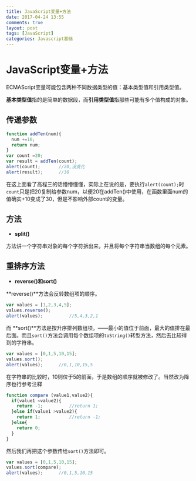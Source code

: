 ```yaml
---
title: JavaScript变量+方法
date: 2017-04-24 13:55
comments: true
layout: post
tags: [JavaScript]
categories: Javascript基础
---
```


# JavaScript变量+方法

ECMAScript变量可能包含两种不同数据类型的值：基本类型值和引用类型值。

**基本类型值**指的是简单的数据段，而**引用类型值**指那些可能有多个值构成的对象。

## 传递参数

```javascript
function addTen(num){
  num +=10;
  return num;
}
var count =20;
var result = addTen(count);
alert(count); 		//20,没变化
alert(result);		//30
```

在这上面看了高程三的话懵懵懂懂，实际上在说的是，要执行`alert(count);`时`count`只是把20复制给参数num，以便20在addTen()中使用，在函数里面num的值确实+10变成了30，但是不影响外部count的变量。

<!--more-->

## 方法

- **split()**

方法讲一个字符串对象的每个字符拆出来，并且将每个字符串当数组的每个元素。

## 重排序方法

- **reverse()和sort()**

**reverse()**方法会反转数组项的顺序。

```javascript
var values = [1,2,3,4,5];
values.reverse();
alert(values); 			//5,4,3,2,1
```

而 **sort()**方法是按升序排列数组项。——最小的值位于前面，最大的值排在最后面。而且`sort()`方法会调用每个数组项的`toString()`转型方法，然后去比较得到的字符串。

```javascript
var values = [0,1,5,10,15];
values.sort();
alert(values); 		//0,1,10,15,5
```

在字符串的比较时，10则位于5的前面，于是数组的顺序就被修改了。当然改为降序也行参考注释

```javascript
function compare (value1,value2){
  if(value1 <value2){
    return -1; 			//return 1;
  }else if(value1 >value2){
    return 1;			//return -1;
  }else{
    return 0;
  }
}
```

然后我们再把这个参数传给`sort()`方法即可。

```javascript
var values = [0,1,5,10,15];
values.sort(compare);
alert(values); 		//0,1,5,10,15
```

